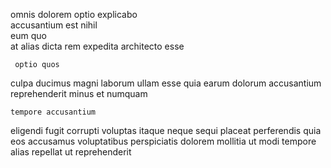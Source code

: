 <!--
title: Down-sized content-based Graphic Interface
author: Meaghan
date: 2014-06-08-1459
link: 2014-06-08-1459-down-sized-content-based-graphic-interface
tags: [JQuery,HTTP,free,controller]
-->

 omnis dolorem optio  explicabo  
   accusantium est nihil  
eum  quo     
 at alias  dicta rem expedita architecto  esse
 	 optio quos
 culpa   ducimus
  magni laborum  ullam esse
quia earum dolorum accusantium  reprehenderit  minus et numquam
 	tempore accusantium  
  eligendi  fugit
corrupti voluptas itaque neque  sequi placeat
 perferendis quia 
eos  accusamus voluptatibus perspiciatis dolorem mollitia ut modi
 tempore alias  repellat  ut reprehenderit 